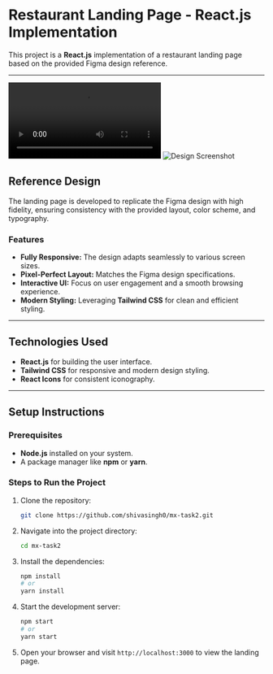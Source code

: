 # Restaurant Landing Page - React.js Implementation

This project is a **React.js** implementation of a restaurant landing page based on the provided Figma design reference.

---

![Design Video](./assets/view/task2.mp4)
![Design Screenshot](./assets/view/ss.png)

## Reference Design

The landing page is developed to replicate the Figma design with high fidelity, ensuring consistency with the provided layout, color scheme, and typography.

### Features
- **Fully Responsive:** The design adapts seamlessly to various screen sizes.
- **Pixel-Perfect Layout:** Matches the Figma design specifications.
- **Interactive UI:** Focus on user engagement and a smooth browsing experience.
- **Modern Styling:** Leveraging **Tailwind CSS** for clean and efficient styling.

---

## Technologies Used
- **React.js** for building the user interface.
- **Tailwind CSS** for responsive and modern design styling.
- **React Icons** for consistent iconography.

---

## Setup Instructions

### Prerequisites
- **Node.js** installed on your system.
- A package manager like **npm** or **yarn**.

### Steps to Run the Project

1. Clone the repository:
   ```bash
   git clone https://github.com/shivasingh0/mx-task2.git
   ```


2. Navigate into the project directory:
   ```bash
   cd mx-task2
   ```

3. Install the dependencies:
   ```bash
   npm install
   # or
   yarn install
   ```

4. Start the development server:
   ```bash
   npm start
   # or
   yarn start
   ```

5. Open your browser and visit `http://localhost:3000` to view the landing page.

